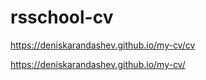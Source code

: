 # rsschool-cv

https://deniskarandashev.github.io/my-cv/cv

https://deniskarandashev.github.io/my-cv/
